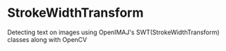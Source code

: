 # StrokeWidthTransform
Detecting text on images using OpenIMAJ's SWT(StrokeWidthTransform) classes along with OpenCV
